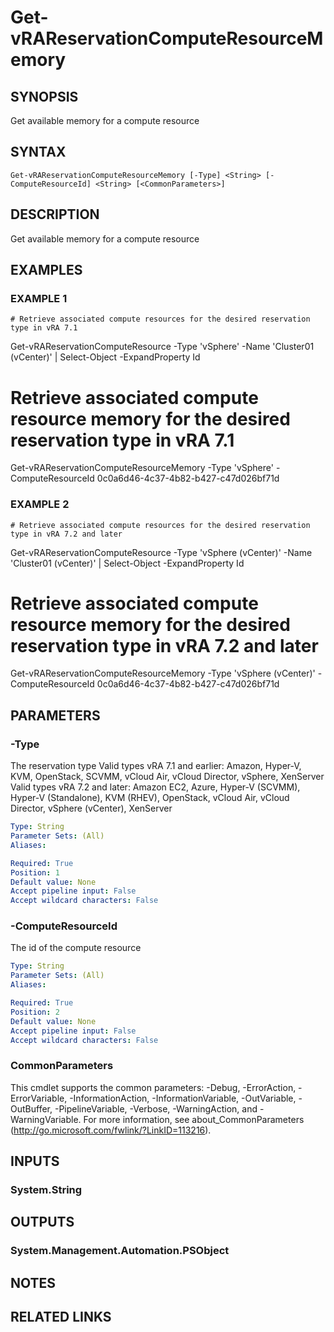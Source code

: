 # Get-vRAReservationComputeResourceMemory

## SYNOPSIS
Get available memory for a compute resource

## SYNTAX

```
Get-vRAReservationComputeResourceMemory [-Type] <String> [-ComputeResourceId] <String> [<CommonParameters>]
```

## DESCRIPTION
Get available memory for a compute resource

## EXAMPLES

### EXAMPLE 1
```
# Retrieve associated compute resources for the desired reservation type in vRA 7.1
```

Get-vRAReservationComputeResource -Type 'vSphere' -Name 'Cluster01 (vCenter)' | Select-Object -ExpandProperty Id

# Retrieve associated compute resource memory for the desired reservation type in vRA 7.1
Get-vRAReservationComputeResourceMemory -Type 'vSphere' -ComputeResourceId 0c0a6d46-4c37-4b82-b427-c47d026bf71d

### EXAMPLE 2
```
# Retrieve associated compute resources for the desired reservation type in vRA 7.2 and later
```

Get-vRAReservationComputeResource -Type 'vSphere (vCenter)' -Name 'Cluster01 (vCenter)' | Select-Object -ExpandProperty Id

# Retrieve associated compute resource memory for the desired reservation type in vRA 7.2 and later
Get-vRAReservationComputeResourceMemory -Type 'vSphere (vCenter)' -ComputeResourceId 0c0a6d46-4c37-4b82-b427-c47d026bf71d

## PARAMETERS

### -Type
The reservation type
Valid types vRA 7.1 and earlier: Amazon, Hyper-V, KVM, OpenStack, SCVMM, vCloud Air, vCloud Director, vSphere, XenServer
Valid types vRA 7.2 and later: Amazon EC2, Azure, Hyper-V (SCVMM), Hyper-V (Standalone), KVM (RHEV), OpenStack, vCloud Air, vCloud Director, vSphere (vCenter), XenServer

```yaml
Type: String
Parameter Sets: (All)
Aliases:

Required: True
Position: 1
Default value: None
Accept pipeline input: False
Accept wildcard characters: False
```

### -ComputeResourceId
The id of the compute resource

```yaml
Type: String
Parameter Sets: (All)
Aliases:

Required: True
Position: 2
Default value: None
Accept pipeline input: False
Accept wildcard characters: False
```

### CommonParameters
This cmdlet supports the common parameters: -Debug, -ErrorAction, -ErrorVariable, -InformationAction, -InformationVariable, -OutVariable, -OutBuffer, -PipelineVariable, -Verbose, -WarningAction, and -WarningVariable.
For more information, see about_CommonParameters (http://go.microsoft.com/fwlink/?LinkID=113216).

## INPUTS

### System.String

## OUTPUTS

### System.Management.Automation.PSObject

## NOTES

## RELATED LINKS
